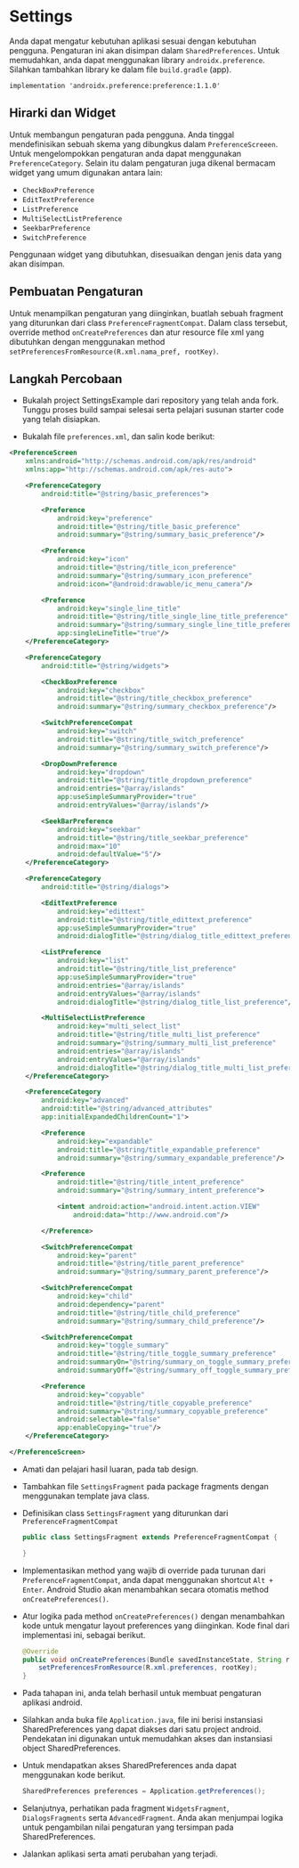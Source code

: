 # Settings

Anda dapat mengatur kebutuhan aplikasi sesuai dengan kebutuhan pengguna.
Pengaturan ini akan disimpan dalam `SharedPreferences`. Untuk memudahkan, anda
dapat menggunakan library `androidx.preference`. Silahkan tambahkan library ke
dalam file `build.gradle` (app).

```
implementation 'androidx.preference:preference:1.1.0'
```

## Hirarki dan Widget

Untuk membangun pengaturan pada pengguna. Anda tinggal mendefinisikan sebuah
skema yang dibungkus dalam `PreferenceScreeen`. Untuk mengelompokkan pengaturan
anda dapat menggunakan `PreferenceCategory`. Selain itu dalam pengaturan juga
dikenal bermacam widget yang umum digunakan antara lain:

- `CheckBoxPreference`
- `EditTextPreference`
- `ListPreference`
- `MultiSelectListPreference`
- `SeekbarPreference`
- `SwitchPreference`

Penggunaan widget yang dibutuhkan, disesuaikan dengan jenis data yang akan
disimpan.

## Pembuatan Pengaturan

Untuk menampilkan pengaturan yang diinginkan, buatlah sebuah fragment yang
diturunkan dari class `PreferenceFragmentCompat`. Dalam class tersebut, override
method `onCreatePreferences` dan atur resource file xml yang dibutuhkan dengan
menggunakan method `setPreferencesFromResource(R.xml.nama_pref, rootKey)`.

## Langkah Percobaan

- Bukalah project SettingsExample dari repository yang telah anda fork.
 Tunggu proses build sampai selesai serta pelajari susunan starter code yang
 telah disiapkan.

- Bukalah file `preferences.xml`, dan salin kode berikut:

```xml
<PreferenceScreen
    xmlns:android="http://schemas.android.com/apk/res/android"
    xmlns:app="http://schemas.android.com/apk/res-auto">

    <PreferenceCategory
        android:title="@string/basic_preferences">

        <Preference
            android:key="preference"
            android:title="@string/title_basic_preference"
            android:summary="@string/summary_basic_preference"/>

        <Preference
            android:key="icon"
            android:title="@string/title_icon_preference"
            android:summary="@string/summary_icon_preference"
            android:icon="@android:drawable/ic_menu_camera"/>

        <Preference
            android:key="single_line_title"
            android:title="@string/title_single_line_title_preference"
            android:summary="@string/summary_single_line_title_preference"
            app:singleLineTitle="true"/>
    </PreferenceCategory>

    <PreferenceCategory
        android:title="@string/widgets">

        <CheckBoxPreference
            android:key="checkbox"
            android:title="@string/title_checkbox_preference"
            android:summary="@string/summary_checkbox_preference"/>

        <SwitchPreferenceCompat
            android:key="switch"
            android:title="@string/title_switch_preference"
            android:summary="@string/summary_switch_preference"/>

        <DropDownPreference
            android:key="dropdown"
            android:title="@string/title_dropdown_preference"
            android:entries="@array/islands"
            app:useSimpleSummaryProvider="true"
            android:entryValues="@array/islands"/>

        <SeekBarPreference
            android:key="seekbar"
            android:title="@string/title_seekbar_preference"
            android:max="10"
            android:defaultValue="5"/>
    </PreferenceCategory>

    <PreferenceCategory
        android:title="@string/dialogs">

        <EditTextPreference
            android:key="edittext"
            android:title="@string/title_edittext_preference"
            app:useSimpleSummaryProvider="true"
            android:dialogTitle="@string/dialog_title_edittext_preference"/>

        <ListPreference
            android:key="list"
            android:title="@string/title_list_preference"
            app:useSimpleSummaryProvider="true"
            android:entries="@array/islands"
            android:entryValues="@array/islands"
            android:dialogTitle="@string/dialog_title_list_preference"/>

        <MultiSelectListPreference
            android:key="multi_select_list"
            android:title="@string/title_multi_list_preference"
            android:summary="@string/summary_multi_list_preference"
            android:entries="@array/islands"
            android:entryValues="@array/islands"
            android:dialogTitle="@string/dialog_title_multi_list_preference"/>
    </PreferenceCategory>

    <PreferenceCategory
        android:key="advanced"
        android:title="@string/advanced_attributes"
        app:initialExpandedChildrenCount="1">

        <Preference
            android:key="expandable"
            android:title="@string/title_expandable_preference"
            android:summary="@string/summary_expandable_preference"/>

        <Preference
            android:title="@string/title_intent_preference"
            android:summary="@string/summary_intent_preference">

            <intent android:action="android.intent.action.VIEW"
                android:data="http://www.android.com"/>

        </Preference>

        <SwitchPreferenceCompat
            android:key="parent"
            android:title="@string/title_parent_preference"
            android:summary="@string/summary_parent_preference"/>

        <SwitchPreferenceCompat
            android:key="child"
            android:dependency="parent"
            android:title="@string/title_child_preference"
            android:summary="@string/summary_child_preference"/>

        <SwitchPreferenceCompat
            android:key="toggle_summary"
            android:title="@string/title_toggle_summary_preference"
            android:summaryOn="@string/summary_on_toggle_summary_preference"
            android:summaryOff="@string/summary_off_toggle_summary_preference"/>

        <Preference
            android:key="copyable"
            android:title="@string/title_copyable_preference"
            android:summary="@string/summary_copyable_preference"
            android:selectable="false"
            app:enableCopying="true"/>
    </PreferenceCategory>

</PreferenceScreen>
```

- Amati dan pelajari hasil luaran, pada tab design.
- Tambahkan file `SettingsFragment` pada package fragments dengan menggunakan template java class.
- Definisikan class `SettingsFragment` yang diturunkan dari `PreferenceFragmentCompat`

  ```java
  public class SettingsFragment extends PreferenceFragmentCompat {

  }
  ```

- Implementasikan method yang wajib di override pada turunan dari
 `PreferenceFragmentCompat`, anda dapat menggunakan shortcut `Alt + Enter`.
 Android Studio akan menambahkan secara otomatis method `onCreatePreferences()`.

- Atur logika pada method `onCreatePreferences()` dengan menambahkan kode
 untuk mengatur layout preferences yang diinginkan. Kode final dari implementasi
 ini, sebagai berikut.

  ```java
  @Override
  public void onCreatePreferences(Bundle savedInstanceState, String rootKey) {
      setPreferencesFromResource(R.xml.preferences, rootKey);
  }
  ```
- Pada tahapan ini, anda telah berhasil untuk membuat pengaturan aplikasi
 android.
- Silahkan anda buka file `Application.java`, file ini berisi instansiasi
 SharedPreferences yang dapat diakses dari satu project android. Pendekatan ini
 digunakan untuk memudahkan akses dan instansiasi object SharedPreferences.

- Untuk mendapatkan akses SharedPreferences anda dapat menggunakan kode berikut.

  ```java
  SharedPreferences preferences = Application.getPreferences();
  ```

- Selanjutnya, perhatikan pada fragment `WidgetsFragment`, `DialogsFragments`
 serta `AdvancedFragment`. Anda akan menjumpai logika untuk pengambilan nilai
 pengaturan yang tersimpan pada SharedPreferences.

- Jalankan aplikasi serta amati perubahan yang terjadi.
